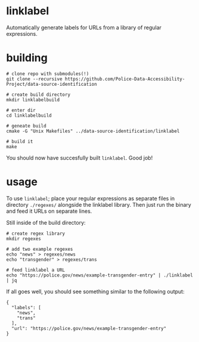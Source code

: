 # linklabel
Automatically generate labels for URLs from a library of regular expressions.

# building
```
# clone repo with submodules(!)
git clone --recursive https://github.com/Police-Data-Accessibility-Project/data-source-identification

# create build directory
mkdir linklabelbuild

# enter dir
cd linklabelbuild

# geneate build
cmake -G "Unix Makefiles" ../data-source-identification/linklabel

# build it
make
```

You should now have succesfully built `linklabel`. Good job!

# usage
To use `linklabel`; place your regular expressions as separate files in directory `./regexes/` alongside the linklabel library. Then just run the binary and feed it URLs on separate lines.

Still inside of the build directory:
```
# create regex library
mkdir regexes

# add two example regexes
echo "news" > regexes/news
echo "transgender" > regexes/trans

# feed linklabel a URL
echo "https://police.gov/news/example-transgender-entry" | ./linklabel | jq
```

If all goes well, you should see something similar to the following output:
```
{
  "labels": [
    "news",
    "trans"
  ],
  "url": "https://police.gov/news/example-transgender-entry"
}
```
